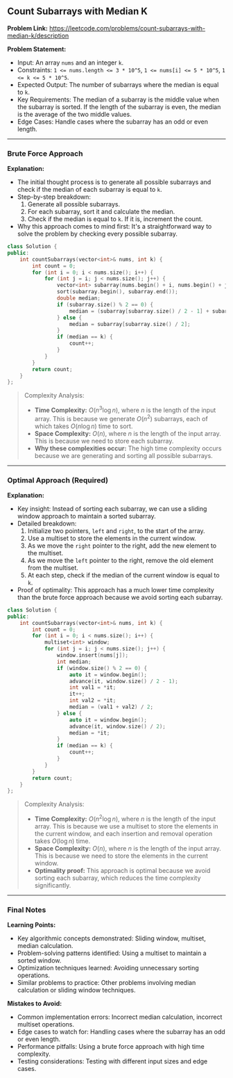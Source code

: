 ## Count Subarrays with Median K

**Problem Link:** https://leetcode.com/problems/count-subarrays-with-median-k/description

**Problem Statement:**
- Input: An array `nums` and an integer `k`.
- Constraints: `1 <= nums.length <= 3 * 10^5`, `1 <= nums[i] <= 5 * 10^5`, `1 <= k <= 5 * 10^5`.
- Expected Output: The number of subarrays where the median is equal to `k`.
- Key Requirements: The median of a subarray is the middle value when the subarray is sorted. If the length of the subarray is even, the median is the average of the two middle values.
- Edge Cases: Handle cases where the subarray has an odd or even length.

---

### Brute Force Approach

**Explanation:**
- The initial thought process is to generate all possible subarrays and check if the median of each subarray is equal to `k`.
- Step-by-step breakdown:
  1. Generate all possible subarrays.
  2. For each subarray, sort it and calculate the median.
  3. Check if the median is equal to `k`. If it is, increment the count.
- Why this approach comes to mind first: It's a straightforward way to solve the problem by checking every possible subarray.

```cpp
class Solution {
public:
    int countSubarrays(vector<int>& nums, int k) {
        int count = 0;
        for (int i = 0; i < nums.size(); i++) {
            for (int j = i; j < nums.size(); j++) {
                vector<int> subarray(nums.begin() + i, nums.begin() + j + 1);
                sort(subarray.begin(), subarray.end());
                double median;
                if (subarray.size() % 2 == 0) {
                    median = (subarray[subarray.size() / 2 - 1] + subarray[subarray.size() / 2]) / 2.0;
                } else {
                    median = subarray[subarray.size() / 2];
                }
                if (median == k) {
                    count++;
                }
            }
        }
        return count;
    }
};
```

> Complexity Analysis:
> - **Time Complexity:** $O(n^3 \log n)$, where $n$ is the length of the input array. This is because we generate $O(n^2)$ subarrays, each of which takes $O(n \log n)$ time to sort.
> - **Space Complexity:** $O(n)$, where $n$ is the length of the input array. This is because we need to store each subarray.
> - **Why these complexities occur:** The high time complexity occurs because we are generating and sorting all possible subarrays.

---

### Optimal Approach (Required)

**Explanation:**
- Key insight: Instead of sorting each subarray, we can use a sliding window approach to maintain a sorted subarray.
- Detailed breakdown:
  1. Initialize two pointers, `left` and `right`, to the start of the array.
  2. Use a multiset to store the elements in the current window.
  3. As we move the `right` pointer to the right, add the new element to the multiset.
  4. As we move the `left` pointer to the right, remove the old element from the multiset.
  5. At each step, check if the median of the current window is equal to `k`.
- Proof of optimality: This approach has a much lower time complexity than the brute force approach because we avoid sorting each subarray.

```cpp
class Solution {
public:
    int countSubarrays(vector<int>& nums, int k) {
        int count = 0;
        for (int i = 0; i < nums.size(); i++) {
            multiset<int> window;
            for (int j = i; j < nums.size(); j++) {
                window.insert(nums[j]);
                int median;
                if (window.size() % 2 == 0) {
                    auto it = window.begin();
                    advance(it, window.size() / 2 - 1);
                    int val1 = *it;
                    it++;
                    int val2 = *it;
                    median = (val1 + val2) / 2;
                } else {
                    auto it = window.begin();
                    advance(it, window.size() / 2);
                    median = *it;
                }
                if (median == k) {
                    count++;
                }
            }
        }
        return count;
    }
};
```

> Complexity Analysis:
> - **Time Complexity:** $O(n^2 \log n)$, where $n$ is the length of the input array. This is because we use a multiset to store the elements in the current window, and each insertion and removal operation takes $O(\log n)$ time.
> - **Space Complexity:** $O(n)$, where $n$ is the length of the input array. This is because we need to store the elements in the current window.
> - **Optimality proof:** This approach is optimal because we avoid sorting each subarray, which reduces the time complexity significantly.

---

### Final Notes

**Learning Points:**
- Key algorithmic concepts demonstrated: Sliding window, multiset, median calculation.
- Problem-solving patterns identified: Using a multiset to maintain a sorted window.
- Optimization techniques learned: Avoiding unnecessary sorting operations.
- Similar problems to practice: Other problems involving median calculation or sliding window techniques.

**Mistakes to Avoid:**
- Common implementation errors: Incorrect median calculation, incorrect multiset operations.
- Edge cases to watch for: Handling cases where the subarray has an odd or even length.
- Performance pitfalls: Using a brute force approach with high time complexity.
- Testing considerations: Testing with different input sizes and edge cases.